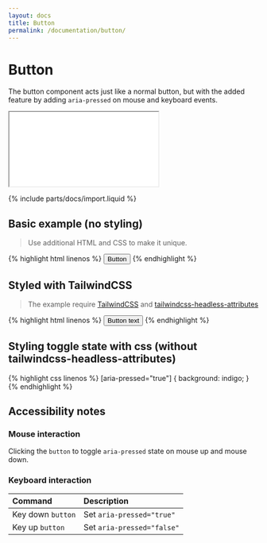 ```yaml
---
layout: docs
title: Button
permalink: /documentation/button/
---
```


# Button
The button component acts just like a normal button, but with the added feature by adding ``aria-pressed`` on mouse 
and keyboard events.

<iframe class="w-full h-[250px] rounded-md" src="{{ "/iframes/button.html" | relative_path }}"></iframe>

{% include parts/docs/import.liquid %}

## Basic example (no styling)
> Use additional HTML and CSS to make it unique.

<div class="not-prose" markdown="0">
{% highlight html linenos  %}
<button type="button" is="headless-button">
    Button
</button>
{% endhighlight %}
</div>


## Styled with TailwindCSS
> The example require [TailwindCSS](https://tailwindcss.com/) and [tailwindcss-headless-attributes](https://www.npmjs.com/package/tailwindcss-headless-attributes)

<div class="not-prose" markdown="0">
{% highlight html linenos  %}
<button is="headless-button" type="button" class="inline-flex items-center px-4 py-2 border border-transparent text-sm font-medium rounded-md shadow-sm text-white bg-pink-600 hover:bg-pink-700 focus:outline-none focus:ring-2 focus:ring-offset-2 focus:ring-pink-500">
    Button text
</button>
{% endhighlight %}
</div>

## Styling toggle state with css (without tailwindcss-headless-attributes)
<div class="not-prose" markdown="0">
{% highlight css linenos  %}
[aria-pressed="true"]  {
    background: indigo;
}
{% endhighlight %}
</div>


## Accessibility notes

### Mouse interaction
Clicking the ``button`` to toggle ``aria-pressed`` state on mouse up and mouse down.

### Keyboard interaction

| Command               | Description                    |
|:----------------------|:-------------------------------|
| Key down ``button``   | Set ``aria-pressed="true"``    |
| Key up ``button``     | Set ``aria-pressed="false"``   |



